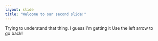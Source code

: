 ```yaml
---
layout: slide
title: "Welcome to our second slide!"
---
```

Trying to understand that thing. I guess i'm getting it
Use the left arrow to go back!

